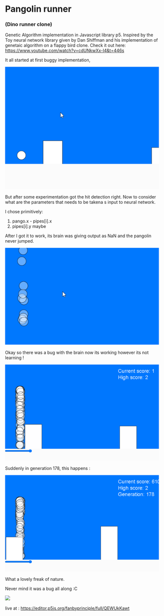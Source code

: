 # Pangolin runner
### (Dino runner clone)

Genetic Algorithm implementation in Javascript library p5.
Inspired by the Toy neural network library given by Dan Shiffman and his implementation of genetaic algorithm on a flappy bird clone. Check it out here: https://www.youtube.com/watch?v=cdUNkwXx-I4&t=446s 

It all started at first buggy implementation,

![](crappy.gif)

But after some experimentation got the hit detection right.
Now to consider what are the parameters that needs to be takena s input to neural network.

I chose primitively:
1. pango.x - pipes[i].x
2. pipes[i].y maybe

After I got it to work, its brain was giving output as NaN and the pangolin never jumped.

![](zombie_pangolin.gif)

Okay so there was a bug with the brain now its working however its not learning !

![](dont_want_to_learn.gif)

Suddenly in generation 178, this happens :

![](perfection.gif)

What a lovely freak of nature.

Never mind it was a bug all along :C

![](big.gif)

live at : https://editor.p5js.org/fanbyprinciple/full/QEWUkKawt